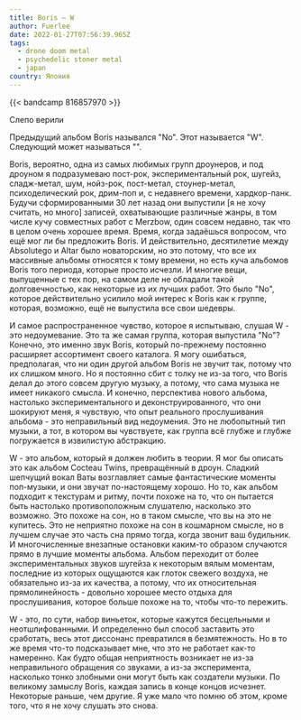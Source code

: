 ```yaml
---
title: Boris — W
author: Fuerlee
date: 2022-01-27T07:56:39.965Z
tags:
  - drone doom metal
  - psychedelic stoner metal
  - japan
country: Япония
---
```

{{< bandcamp 816857970 >}}

Слепо верили



Предыдущий альбом Boris назывался "No". Этот называется "W". Следующий может называться "".



Boris, вероятно, одна из самых любимых групп дроунеров, и под дроуном я подразумеваю пост-рок, экспериментальный рок, шугейз, сладж-метал, шум, нойз-рок, пост-метал, стоунер-метал, психоделический рок, дрим-поп и, с недавнего времени, хардкор-панк. Будучи сформированными 30 лет назад они выпустили \[я не хочу считать, но много] записей, охватывающие различные жанры, в том числе кучу совместных работ с Merzbow, один совсем недавно, так что в целом очень хорошее время. Время, когда задаёшься вопросом, что ещё мог ли бы предложить Boris. И действительно, десятилетие между Absolutego и Altar было новаторским, но это потому, что все их массивные альбомы относятся к тому времени, но есть куча альбомов Boris того периода, которые просто исчезли. И многие вещи, выпущенные с тех пор, на самом деле не обладали такой долговечностью, как некоторые из их лучших работ. Это было "No", которое действительно усилило мой интерес к Boris как к группе, которая, возможно, ещё не выпустила все свои шедевры.



И самое распространенное чувство, которое я испытываю, слушая W - это недоумевание. Это та же самая группа, которая выпустила "No"? Конечно, это именно звук Boris, который по-прежнему постоянно расширяет ассортимент своего каталога. Я могу ошибаться, предполагая, что ни один другой альбом Boris не звучит так, потому что их слишком много. Но я постоянно сбит с толку не из-за того, что Boris делал до этого совсем другую музыку, а потому, что сама музыка не имеет никакого смысла. И конечно, перспектива нового альбома, настолько экспериментального и деконструированного, что они шокируют меня, я чувствую, что опыт реального прослушивания альбома - это неправильный вид недоумения. Это не любопытный тип музыки, а тот, в котором вы чувствуете, как группа всё глубже и глубже погружается в извилистую абстракцию.



W - это альбом, который я должен любить в теории. Я мог бы описать это как альбом Cocteau Twins, превращённый в дроун. Сладкий шепчущий вокал Ваты возглавляет самые фантастические моменты поп-музыки, и они звучат по-настоящему хорошо. Но то, как альбом подходит к текстурам и ритму, почти похоже на то, что он пытается быть настолько противоположным слушателю, насколько это возможно. Это похоже на сон, но в таком смысле, что вы на это не купитесь. Это не неприятно похоже на сон в кошмарном смысле, но в лучшем случае это часть сна прямо тогда, когда звонит ваш будильник. И многочисленные внезапные остановки каким-то образом случаются прямо в лучшие моменты альбома. Альбом переходит от более экспериментальных звуков шугейза к некоторым вялым моментам, последние из которых ощущаются как глоток свежего воздуха, не обязательно из-за их качества, а потому, что их относительная прямолинейность - довольно хорошее место отдыха для прослушивания, которое больше похоже на то, чтобы что-то пережить.



W - это, по сути, набор виньеток, которые кажутся бесцельными и неотшлифованными. И определенно был способ заставить это сработать, весь этот диссонанс превратился в безмятежность. Но в то же время что-то подсказывает мне, что это не работает как-то намеренно. Как будто общая неприятность возникает не из-за неправильного обращения со звуками, а из-за эксперимента, насколько тонко злобными они могут быть как создатели музыки. По великому замыслу Boris, каждая запись в конце концов исчезнет. Некоторые раньше, чем другие. Я уже мало что помню об этом, кроме того, что я не хочу слушать это снова.